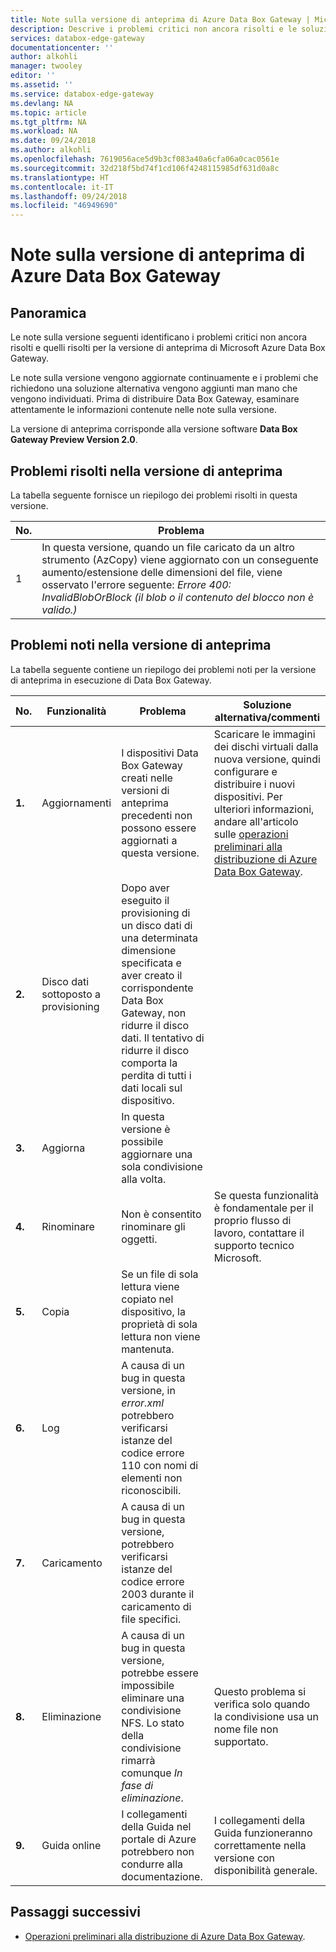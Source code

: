 ```yaml
---
title: Note sulla versione di anteprima di Azure Data Box Gateway | Microsoft Docs
description: Descrive i problemi critici non ancora risolti e le soluzioni trovate per la versione di anteprima in esecuzione di Azure Data Box Gateway.
services: databox-edge-gateway
documentationcenter: ''
author: alkohli
manager: twooley
editor: ''
ms.assetid: ''
ms.service: databox-edge-gateway
ms.devlang: NA
ms.topic: article
ms.tgt_pltfrm: NA
ms.workload: NA
ms.date: 09/24/2018
ms.author: alkohli
ms.openlocfilehash: 7619056ace5d9b3cf083a40a6cfa06a0cac0561e
ms.sourcegitcommit: 32d218f5bd74f1cd106f4248115985df631d0a8c
ms.translationtype: HT
ms.contentlocale: it-IT
ms.lasthandoff: 09/24/2018
ms.locfileid: "46949690"
---
```

# <a name="azure-data-box-gateway-preview-release-notes"></a>Note sulla versione di anteprima di Azure Data Box Gateway

## <a name="overview"></a>Panoramica

Le note sulla versione seguenti identificano i problemi critici non ancora risolti e quelli risolti per la versione di anteprima di Microsoft Azure Data Box Gateway.

Le note sulla versione vengono aggiornate continuamente e i problemi che richiedono una soluzione alternativa vengono aggiunti man mano che vengono individuati. Prima di distribuire Data Box Gateway, esaminare attentamente le informazioni contenute nelle note sulla versione.

La versione di anteprima corrisponde alla versione software **Data Box Gateway Preview Version 2.0**.

## <a name="issues-fixed-in-preview-release"></a>Problemi risolti nella versione di anteprima

La tabella seguente fornisce un riepilogo dei problemi risolti in questa versione.

| No. | Problema |
| --- | --- |
| 1 | In questa versione, quando un file caricato da un altro strumento (AzCopy) viene aggiornato con un conseguente aumento/estensione delle dimensioni del file, viene osservato l'errore seguente: *Errore 400: InvalidBlobOrBlock (il blob o il contenuto del blocco non è valido.)*|


## <a name="known-issues-in-preview-release"></a>Problemi noti nella versione di anteprima

La tabella seguente contiene un riepilogo dei problemi noti per la versione di anteprima in esecuzione di Data Box Gateway.

| No. | Funzionalità | Problema | Soluzione alternativa/commenti |
| --- | --- | --- | --- |
| **1.** |Aggiornamenti |I dispositivi Data Box Gateway creati nelle versioni di anteprima precedenti non possono essere aggiornati a questa versione. |Scaricare le immagini dei dischi virtuali dalla nuova versione, quindi configurare e distribuire i nuovi dispositivi. Per ulteriori informazioni, andare all'articolo sulle [operazioni preliminari alla distribuzione di Azure Data Box Gateway](data-box-gateway-deploy-prep.md). |
| **2.** |Disco dati sottoposto a provisioning |Dopo aver eseguito il provisioning di un disco dati di una determinata dimensione specificata e aver creato il corrispondente Data Box Gateway, non ridurre il disco dati. Il tentativo di ridurre il disco comporta la perdita di tutti i dati locali sul dispositivo. | |
| **3.** |Aggiorna |In questa versione è possibile aggiornare una sola condivisione alla volta. | |
| **4.** |Rinominare |Non è consentito rinominare gli oggetti. |Se questa funzionalità è fondamentale per il proprio flusso di lavoro, contattare il supporto tecnico Microsoft. |
| **5.** |Copia| Se un file di sola lettura viene copiato nel dispositivo, la proprietà di sola lettura non viene mantenuta. | |
| **6.** |Log| A causa di un bug in questa versione, in *error.xml* potrebbero verificarsi istanze del codice errore 110 con nomi di elementi non riconoscibili. | |
| **7.** |Caricamento | A causa di un bug in questa versione, potrebbero verificarsi istanze del codice errore 2003 durante il caricamento di file specifici. | |
| **8.** |Eliminazione | A causa di un bug in questa versione, potrebbe essere impossibile eliminare una condivisione NFS. Lo stato della condivisione rimarrà comunque *In fase di eliminazione*.  |Questo problema si verifica solo quando la condivisione usa un nome file non supportato. |
| **9.** |Guida online |I collegamenti della Guida nel portale di Azure potrebbero non condurre alla documentazione.|I collegamenti della Guida funzioneranno correttamente nella versione con disponibilità generale. |



## <a name="next-steps"></a>Passaggi successivi

- [Operazioni preliminari alla distribuzione di Azure Data Box Gateway](data-box-gateway-deploy-prep.md).


